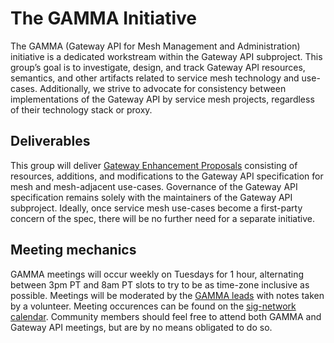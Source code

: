 # The GAMMA Initiative

The GAMMA (Gateway API for Mesh Management and Administration) initiative is a
dedicated workstream within the Gateway API subproject. This group’s goal is to
investigate, design, and track Gateway API resources, semantics, and other
artifacts related to service mesh technology and use-cases. Additionally, we
strive to advocate for consistency between implementations of the Gateway API by
service mesh projects, regardless of their technology stack or proxy.

## Deliverables

This group will deliver [Gateway Enhancement Proposals](/contributing/gep)
consisting of resources, additions, and modifications to the Gateway API
specification for mesh and mesh-adjacent use-cases. Governance of the Gateway
API specification remains solely with the maintainers of the Gateway API
subproject. Ideally, once service mesh use-cases become a first-party concern of
the spec, there will be no further need for a separate initiative.

## Meeting mechanics

GAMMA meetings will occur weekly on Tuesdays for 1 hour, alternating between 3pm
PT and 8am PT slots to try to be as time-zone inclusive as possible. Meetings
will be moderated by the [GAMMA
leads](https://github.com/kubernetes-sigs/gateway-api/blob/main/OWNERS_ALIASES#L23)
with notes taken by a volunteer. Meeting occurences can be found on the
[sig-network calendar](/contributing/community/#meetings). Community members
should feel free to attend both GAMMA and Gateway API meetings, but are by no
means obligated to do so.
